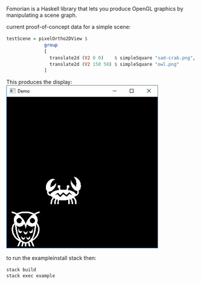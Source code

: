 Fomorian is a Haskell library that lets you produce OpenGL graphics by
manipulating a scene graph.

current proof-of-concept data for a simple scene:

```haskell
testScene = pixelOrtho2DView $
              group
              [
                translate2d (V2 0 0)    $ simpleSquare "sad-crab.png",
                translate2d (V2 150 50) $ simpleSquare "owl.png"
              ]
```

This produces the display:
![Sample pic](fomorianpic1.jpg)

to run the exampleinstall stack then:

```
stack build
stack exec example
```

